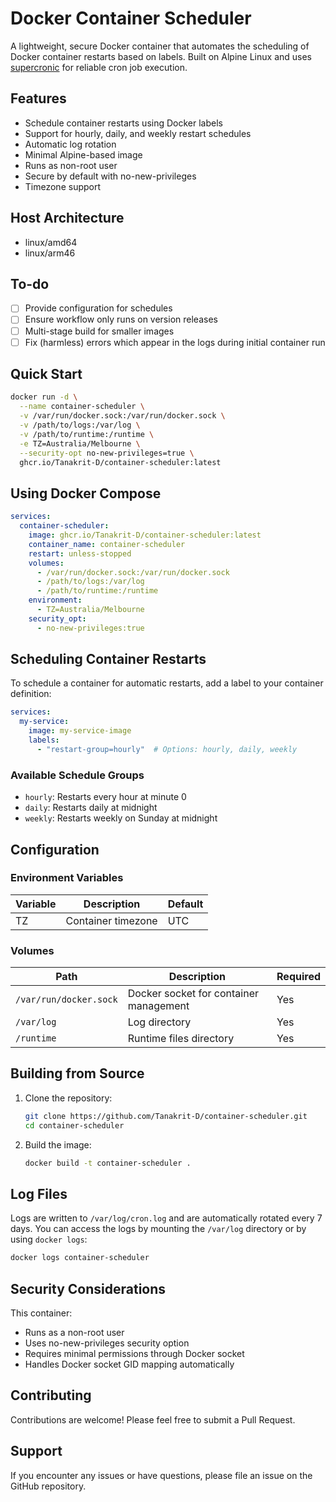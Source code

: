 # Docker Container Scheduler

A lightweight, secure Docker container that automates the scheduling of Docker container restarts based on labels. Built on Alpine Linux and uses [supercronic](https://github.com/aptible/supercronic) for reliable cron job execution.

## Features

- Schedule container restarts using Docker labels
- Support for hourly, daily, and weekly restart schedules
- Automatic log rotation
- Minimal Alpine-based image
- Runs as non-root user
- Secure by default with no-new-privileges
- Timezone support

## Host Architecture

- linux/amd64  
- linux/arm46  

## To-do

- [ ] Provide configuration for schedules  
- [ ] Ensure workflow only runs on version releases  
- [ ] Multi-stage build for smaller images  
- [ ] Fix (harmless) errors which appear in the logs during initial container run  

## Quick Start

```bash
docker run -d \
  --name container-scheduler \
  -v /var/run/docker.sock:/var/run/docker.sock \
  -v /path/to/logs:/var/log \
  -v /path/to/runtime:/runtime \
  -e TZ=Australia/Melbourne \
  --security-opt no-new-privileges=true \
  ghcr.io/Tanakrit-D/container-scheduler:latest
```

## Using Docker Compose

```yaml
services:
  container-scheduler:
    image: ghcr.io/Tanakrit-D/container-scheduler:latest
    container_name: container-scheduler
    restart: unless-stopped
    volumes:
      - /var/run/docker.sock:/var/run/docker.sock
      - /path/to/logs:/var/log
      - /path/to/runtime:/runtime
    environment:
      - TZ=Australia/Melbourne
    security_opt:
      - no-new-privileges:true
```

## Scheduling Container Restarts

To schedule a container for automatic restarts, add a label to your container definition:

```yaml
services:
  my-service:
    image: my-service-image
    labels:
      - "restart-group=hourly"  # Options: hourly, daily, weekly
```

### Available Schedule Groups

- `hourly`: Restarts every hour at minute 0
- `daily`: Restarts daily at midnight
- `weekly`: Restarts weekly on Sunday at midnight

## Configuration

### Environment Variables

| Variable | Description | Default |
|----------|-------------|---------|
| TZ | Container timezone | UTC |

### Volumes

| Path | Description | Required |
|------|-------------|----------|
| `/var/run/docker.sock` | Docker socket for container management | Yes |
| `/var/log` | Log directory | Yes |
| `/runtime` | Runtime files directory | Yes |

## Building from Source

1. Clone the repository:

    ```bash
    git clone https://github.com/Tanakrit-D/container-scheduler.git
    cd container-scheduler
    ```

2. Build the image:

    ```bash
    docker build -t container-scheduler .
    ```

## Log Files

Logs are written to `/var/log/cron.log` and are automatically rotated every 7 days. You can access the logs by mounting the `/var/log` directory or by using `docker logs`:

```bash
docker logs container-scheduler
```

## Security Considerations

This container:

- Runs as a non-root user
- Uses no-new-privileges security option
- Requires minimal permissions through Docker socket
- Handles Docker socket GID mapping automatically

## Contributing

Contributions are welcome! Please feel free to submit a Pull Request.

## Support

If you encounter any issues or have questions, please file an issue on the GitHub repository.

